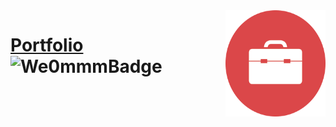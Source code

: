 <img src="./favicon.ico" align="right" width="160px" height="170px"/>

# [Portfolio](https://fierce-peak-13437.herokuapp.com/) ![We0mmmBadge](https://img.shields.io/badge/-We0mmm-blue?logo=visual-studio-code)

